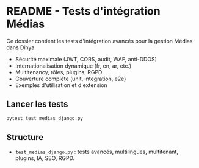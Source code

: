 # README - Tests d'intégration Médias

Ce dossier contient les tests d'intégration avancés pour la gestion Médias dans Dihya.

- Sécurité maximale (JWT, CORS, audit, WAF, anti-DDOS)
- Internationalisation dynamique (fr, en, ar, etc.)
- Multitenancy, rôles, plugins, RGPD
- Couverture complète (unit, integration, e2e)
- Exemples d'utilisation et d'extension

## Lancer les tests

```bash
pytest test_medias_django.py
```

## Structure
- `test_medias_django.py` : tests avancés, multilingues, multitenant, plugins, IA, SEO, RGPD.
